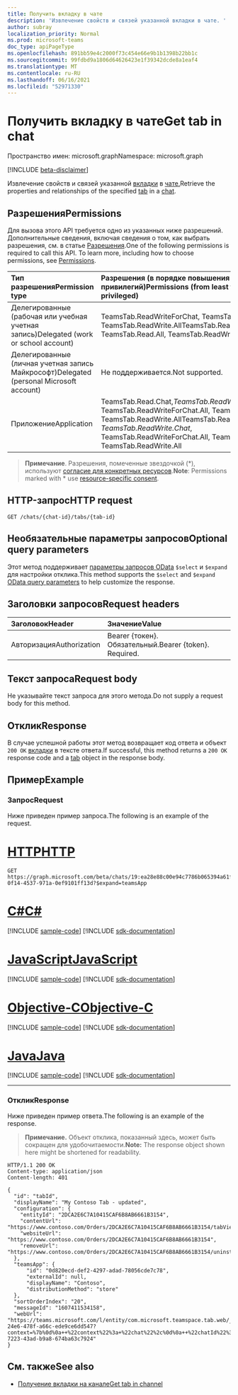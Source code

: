 ```yaml
---
title: Получить вкладку в чате
description: 'Извлечение свойств и связей указанной вкладки в чате. '
author: subray
localization_priority: Normal
ms.prod: microsoft-teams
doc_type: apiPageType
ms.openlocfilehash: 891bb59e4c2000f73c454e66e9b1b1398b22bb1c
ms.sourcegitcommit: 99fdbd9a1806d64626423e1f39342dcde8a1eaf4
ms.translationtype: MT
ms.contentlocale: ru-RU
ms.lasthandoff: 06/16/2021
ms.locfileid: "52971330"
---
```

# <a name="get-tab-in-chat"></a><span data-ttu-id="7996f-103">Получить вкладку в чате</span><span class="sxs-lookup"><span data-stu-id="7996f-103">Get tab in chat</span></span>

<span data-ttu-id="7996f-104">Пространство имен: microsoft.graph</span><span class="sxs-lookup"><span data-stu-id="7996f-104">Namespace: microsoft.graph</span></span>

[!INCLUDE [beta-disclaimer](../../includes/beta-disclaimer.md)]

<span data-ttu-id="7996f-105">Извлечение свойств и связей указанной [вкладки](../resources/teamstab.md) в [чате.](../resources/chat.md)</span><span class="sxs-lookup"><span data-stu-id="7996f-105">Retrieve the properties and relationships of the specified [tab](../resources/teamstab.md) in a [chat](../resources/chat.md).</span></span> 

## <a name="permissions"></a><span data-ttu-id="7996f-106">Разрешения</span><span class="sxs-lookup"><span data-stu-id="7996f-106">Permissions</span></span>
<span data-ttu-id="7996f-p101">Для вызова этого API требуется одно из указанных ниже разрешений. Дополнительные сведения, включая сведения о том, как выбрать разрешения, см. в статье [Разрешения](/graph/permissions-reference).</span><span class="sxs-lookup"><span data-stu-id="7996f-p101">One of the following permissions is required to call this API. To learn more, including how to choose permissions, see [Permissions](/graph/permissions-reference).</span></span>

|<span data-ttu-id="7996f-109">Тип разрешения</span><span class="sxs-lookup"><span data-stu-id="7996f-109">Permission type</span></span>      | <span data-ttu-id="7996f-110">Разрешения (в порядке повышения привилегий)</span><span class="sxs-lookup"><span data-stu-id="7996f-110">Permissions (from least to most privileged)</span></span>              |
|:--------------------|:---------------------------------------------------------|
|<span data-ttu-id="7996f-111">Делегированные (рабочая или учебная учетная запись)</span><span class="sxs-lookup"><span data-stu-id="7996f-111">Delegated (work or school account)</span></span> | <span data-ttu-id="7996f-112">TeamsTab.ReadWriteForChat, TeamsTab.Read.All, TeamsTab.ReadWrite.All</span><span class="sxs-lookup"><span data-stu-id="7996f-112">TeamsTab.ReadWriteForChat, TeamsTab.Read.All, TeamsTab.ReadWrite.All</span></span> |
|<span data-ttu-id="7996f-113">Делегированные (личная учетная запись Майкрософт)</span><span class="sxs-lookup"><span data-stu-id="7996f-113">Delegated (personal Microsoft account)</span></span> | <span data-ttu-id="7996f-114">Не поддерживается.</span><span class="sxs-lookup"><span data-stu-id="7996f-114">Not supported.</span></span>    |
|<span data-ttu-id="7996f-115">Приложение</span><span class="sxs-lookup"><span data-stu-id="7996f-115">Application</span></span> | <span data-ttu-id="7996f-116">TeamsTab.Read.Chat,*TeamsTab.ReadWrite.Chat,* TeamsTab.ReadWriteForChat.All, TeamsTab.Read.All, TeamsTab.ReadWrite.All</span><span class="sxs-lookup"><span data-stu-id="7996f-116">TeamsTab.Read.Chat *, TeamsTab.ReadWrite.Chat*, TeamsTab.ReadWriteForChat.All, TeamsTab.Read.All, TeamsTab.ReadWrite.All</span></span> |

> <span data-ttu-id="7996f-117">**Примечание**. Разрешения, помеченные звездочкой (\*), используют [согласие для конкретных ресурсов](https://aka.ms/teams-rsc).</span><span class="sxs-lookup"><span data-stu-id="7996f-117">**Note**: Permissions marked with \* use [resource-specific consent](https://aka.ms/teams-rsc).</span></span>

## <a name="http-request"></a><span data-ttu-id="7996f-118">HTTP-запрос</span><span class="sxs-lookup"><span data-stu-id="7996f-118">HTTP request</span></span>

<!-- {
  "blockType": "ignored"
}
-->
```http
GET /chats/{chat-id}/tabs/{tab-id}
```

## <a name="optional-query-parameters"></a><span data-ttu-id="7996f-119">Необязательные параметры запросов</span><span class="sxs-lookup"><span data-stu-id="7996f-119">Optional query parameters</span></span>

<span data-ttu-id="7996f-120">Этот метод поддерживает [параметры запросов OData](/graph/query-parameters) `$select` и `$expand` для настройки отклика.</span><span class="sxs-lookup"><span data-stu-id="7996f-120">This method supports the `$select` and `$expand` [OData query parameters](/graph/query-parameters) to help customize the response.</span></span>

## <a name="request-headers"></a><span data-ttu-id="7996f-121">Заголовки запросов</span><span class="sxs-lookup"><span data-stu-id="7996f-121">Request headers</span></span>
| <span data-ttu-id="7996f-122">Заголовок</span><span class="sxs-lookup"><span data-stu-id="7996f-122">Header</span></span>       | <span data-ttu-id="7996f-123">Значение</span><span class="sxs-lookup"><span data-stu-id="7996f-123">Value</span></span> |
|:---------------|:--------|
| <span data-ttu-id="7996f-124">Авторизация</span><span class="sxs-lookup"><span data-stu-id="7996f-124">Authorization</span></span>  | <span data-ttu-id="7996f-p102">Bearer {токен}. Обязательный.</span><span class="sxs-lookup"><span data-stu-id="7996f-p102">Bearer {token}. Required.</span></span>  |

## <a name="request-body"></a><span data-ttu-id="7996f-127">Текст запроса</span><span class="sxs-lookup"><span data-stu-id="7996f-127">Request body</span></span>
<span data-ttu-id="7996f-128">Не указывайте текст запроса для этого метода.</span><span class="sxs-lookup"><span data-stu-id="7996f-128">Do not supply a request body for this method.</span></span>

## <a name="response"></a><span data-ttu-id="7996f-129">Отклик</span><span class="sxs-lookup"><span data-stu-id="7996f-129">Response</span></span>

<span data-ttu-id="7996f-130">В случае успешной работы этот метод возвращает код ответа и объект `200 OK` [вкладки](../resources/teamstab.md) в тексте ответа.</span><span class="sxs-lookup"><span data-stu-id="7996f-130">If successful, this method returns a `200 OK` response code and a [tab](../resources/teamstab.md) object in the response body.</span></span>
## <a name="example"></a><span data-ttu-id="7996f-131">Пример</span><span class="sxs-lookup"><span data-stu-id="7996f-131">Example</span></span>
### <a name="request"></a><span data-ttu-id="7996f-132">Запрос</span><span class="sxs-lookup"><span data-stu-id="7996f-132">Request</span></span>
<span data-ttu-id="7996f-133">Ниже приведен пример запроса.</span><span class="sxs-lookup"><span data-stu-id="7996f-133">The following is an example of the request.</span></span>

# <a name="http"></a>[<span data-ttu-id="7996f-134">HTTP</span><span class="sxs-lookup"><span data-stu-id="7996f-134">HTTP</span></span>](#tab/http)
<!-- {
  "blockType": "request",
  "name": "get_tab_in_chat"
}-->
```msgraph-interactive
GET https://graph.microsoft.com/beta/chats/19:ea28e88c00e94c7786b065394a61f296@thread.v2/tabs/d731fca0-0f14-4537-971a-0ef9101ff13d?$expand=teamsApp
```
# <a name="c"></a>[<span data-ttu-id="7996f-135">C#</span><span class="sxs-lookup"><span data-stu-id="7996f-135">C#</span></span>](#tab/csharp)
[!INCLUDE [sample-code](../includes/snippets/csharp/get-tab-in-chat-csharp-snippets.md)]
[!INCLUDE [sdk-documentation](../includes/snippets/snippets-sdk-documentation-link.md)]

# <a name="javascript"></a>[<span data-ttu-id="7996f-136">JavaScript</span><span class="sxs-lookup"><span data-stu-id="7996f-136">JavaScript</span></span>](#tab/javascript)
[!INCLUDE [sample-code](../includes/snippets/javascript/get-tab-in-chat-javascript-snippets.md)]
[!INCLUDE [sdk-documentation](../includes/snippets/snippets-sdk-documentation-link.md)]

# <a name="objective-c"></a>[<span data-ttu-id="7996f-137">Objective-C</span><span class="sxs-lookup"><span data-stu-id="7996f-137">Objective-C</span></span>](#tab/objc)
[!INCLUDE [sample-code](../includes/snippets/objc/get-tab-in-chat-objc-snippets.md)]
[!INCLUDE [sdk-documentation](../includes/snippets/snippets-sdk-documentation-link.md)]

# <a name="java"></a>[<span data-ttu-id="7996f-138">Java</span><span class="sxs-lookup"><span data-stu-id="7996f-138">Java</span></span>](#tab/java)
[!INCLUDE [sample-code](../includes/snippets/java/get-tab-in-chat-java-snippets.md)]
[!INCLUDE [sdk-documentation](../includes/snippets/snippets-sdk-documentation-link.md)]

---

### <a name="response"></a><span data-ttu-id="7996f-139">Отклик</span><span class="sxs-lookup"><span data-stu-id="7996f-139">Response</span></span>
<span data-ttu-id="7996f-140">Ниже приведен пример ответа.</span><span class="sxs-lookup"><span data-stu-id="7996f-140">The following is an example of the response.</span></span> 

><span data-ttu-id="7996f-141">**Примечание.** Объект отклика, показанный здесь, может быть сокращен для удобочитаемости.</span><span class="sxs-lookup"><span data-stu-id="7996f-141">**Note:** The response object shown here might be shortened for readability.</span></span> 

<!-- {
  "blockType": "response",
  "truncated": true,
  "@odata.type": "microsoft.graph.teamsTab"
}
-->  

```http
HTTP/1.1 200 OK
Content-type: application/json
Content-length: 401

{
  "id": "tabId",
  "displayName": "My Contoso Tab - updated",
  "configuration": {
    "entityId": "2DCA2E6C7A10415CAF6B8AB6661B3154",
    "contentUrl": "https://www.contoso.com/Orders/2DCA2E6C7A10415CAF6B8AB6661B3154/tabView",
    "websiteUrl": "https://www.contoso.com/Orders/2DCA2E6C7A10415CAF6B8AB6661B3154",
    "removeUrl": "https://www.contoso.com/Orders/2DCA2E6C7A10415CAF6B8AB6661B3154/uninstallTab"
  },
  "teamsApp": {
      "id": "0d820ecd-def2-4297-adad-78056cde7c78",
      "externalId": null,
      "displayName": "Contoso",
      "distributionMethod": "store"
  },
  "sortOrderIndex": "20",
  "messageId": "1607411534158",
  "webUrl": "https://teams.microsoft.com/l/entity/com.microsoft.teamspace.tab.web/_djb2_msteams_prefix_193fe248-24e6-478f-a66c-ede9ce6dd547?context=%7b%0d%0a++%22context%22%3a+%22chat%22%2c%0d%0a++%22chatId%22%3a+%2219%3ad65713bc498c4a428c71ef9353e6ce20%40thread.v2%22%2c%0d%0a++%22subEntityId%22%3a+null%0d%0a%7d&tenantId=139d16b4-7223-43ad-b9a8-674ba63c7924"
}
```

## <a name="see-also"></a><span data-ttu-id="7996f-142">См. также</span><span class="sxs-lookup"><span data-stu-id="7996f-142">See also</span></span>

- [<span data-ttu-id="7996f-143">Получение вкладки на канале</span><span class="sxs-lookup"><span data-stu-id="7996f-143">Get tab in channel</span></span>](channel-get-tabs.md)

<!-- uuid: 8fcb5dbc-d5aa-4681-8e31-b001d5168d79
2015-10-25 14:57:30 UTC -->
<!--
{
  "type": "#page.annotation",
  "description": "Get a tab in chat",
  "keywords": "",
  "section": "documentation",
  "tocPath": "",
  "suppressions": []
}
-->



